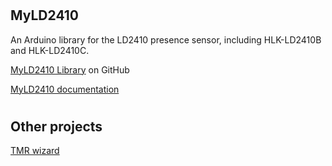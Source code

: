 #

## MyLD2410

An Arduino library for the LD2410 presence sensor, including HLK-LD2410B and HLK-LD2410C.

[MyLD2410 Library](https://github.com/iavorvel/MyLD2410) on GitHub

[MyLD2410 documentation](https://iavorvel.github.io/site/MyLD2410/classMyLD2410.html)

#

## Other projects

[TMR wizard](https://iavorvel.github.io/site/TMRwiz)

